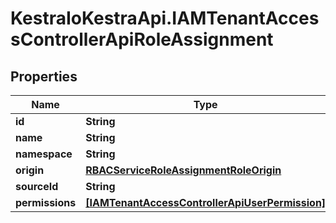 # KestraIoKestraApi.IAMTenantAccessControllerApiRoleAssignment

## Properties

Name | Type | Description | Notes
------------ | ------------- | ------------- | -------------
**id** | **String** |  | [optional] 
**name** | **String** |  | [optional] 
**namespace** | **String** |  | [optional] 
**origin** | [**RBACServiceRoleAssignmentRoleOrigin**](RBACServiceRoleAssignmentRoleOrigin.md) |  | [optional] 
**sourceId** | **String** |  | [optional] 
**permissions** | [**[IAMTenantAccessControllerApiUserPermission]**](IAMTenantAccessControllerApiUserPermission.md) |  | [optional] 


